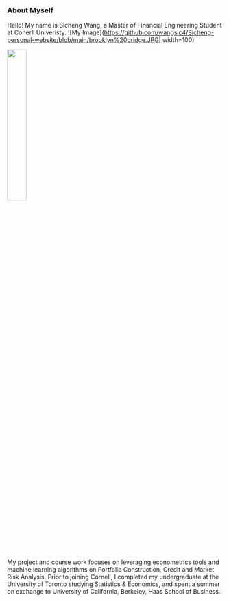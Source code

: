 ### About Myself 

Hello! My name is Sicheng Wang, a Master of Financial Engineering Student at Conerll Univeristy. 
![My Image](https://github.com/wangsic4/Sicheng-personal-website/blob/main/brooklyn%20bridge.JPG| width=100)

<img src="https://github.com/wangsic4/Sicheng-personal-website/blob/main/brooklyn%20bridge.JPG" width=30% height=30%>

My project and course work focuses on leveraging econometrics tools and machine learning algorithms on Portfolio Construction, Credit and Market Risk Analysis. Prior to joining Cornell, I completed my undergraduate at the University of Toronto studying Statistics & Economics, and spent a summer on exchange to University of California, Berkeley, Haas School of Business.



